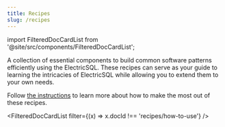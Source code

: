 ```yaml
---
title: Recipes
slug: /recipes
---
```


import FilteredDocCardList from '@site/src/components/FilteredDocCardList';

A collection of essential components to build common software patterns efficiently using the ElectricSQL. These recipes can serve as your guide to learning the intricacies of ElectricSQL while allowing you to extend them to your own needs.

Follow [the instructions](/docs/recipes/how-to-use) to learn more about how to make the most out of these recipes.

<FilteredDocCardList filter={(x) => x.docId !== 'recipes/how-to-use'} />